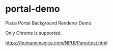 # portal-demo
Place Portal Background Renderer Demo.

Only Chrome is supported.

https://humanemagica.com/NPUI/Pano/test.html

